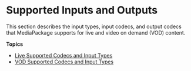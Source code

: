 # Supported Inputs and Outputs<a name="supported-inputs"></a>

This section describes the input types, input codecs, and output codecs that MediaPackage supports for live and video on demand \(VOD\) content\.

**Topics**
+ [Live Supported Codecs and Input Types](supported-inputs-live.md)
+ [VOD Supported Codecs and Input Types](supported-inputs-vod.md)